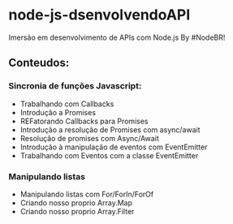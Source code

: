 # node-js-dsenvolvendoAPI
Imersão em desenvolvimento de APIs com Node.js By #NodeBR!

## Conteudos:

### Sincronia de funções Javascript:    
*   Trabalhando com Callbacks
*   Introdução a Promises
*   REFatorando Callbacks para Promises
*   Introdução a resolução de Promises com async/await
*   Resolução de promises com Async/Await
*   Introdução à manipulação de eventos com EventEmitter 
*   Trabalhando com Eventos com a classe EventEmitter

###  Manipulando listas

*  Manipulando listas com For/ForIn/ForOf
*  Criando nosso proprio Array.Map
*  Criando nosso proprio Array.Filter

